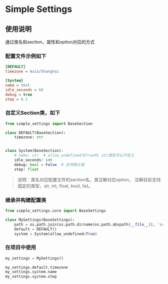 # Simple Settings

## 使用说明
通过类名和section，属性和option对应的方式

### 配置文件示例如下
```ini
[DEFAULT]
timezone = Asia/Shanghai

[System]
name = test
idle_seconds = 60
debug = true
step = 0.1
```

### 自定义Section类，如下
```python
from simple_settings import BaseSection

class DEFAULT(BaseSection):
    timezone: str


class System(BaseSection):
    # name: str  # allow_undefined为True时，str类型可以不定义
    idle_seconds: int
    debug: bool = False  # 支持默认值
    step: float
```

> 说明：类名对应配置文件的section名，类注解对应option， 
> 注解目前支持固定的类型，str, int, float, bool, list。

### 继承并构建配置类
```python
from simple_settings.core import BaseSettings

class MySettings(BaseSettings):
    path = os.path.join(os.path.dirname(os.path.abspath(__file__)), 'settings_sample.ini')
    default = DEFAULT()
    system = System(allow_undefined=True)
```

### 在项目中使用
```python
my_settings = MySettings()

my_settings.default.timezone
my_settings.system.name
my_settings.system.step
```
